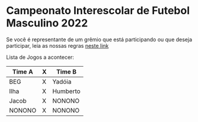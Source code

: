 <header>
<title> Campeonato Interescolar de Futebol Masculino 2022 </title>
</header>

# Campeonato Interescolar de Futebol Masculino 2022

Se você é representante de um grêmio que está participando ou que deseja participar, leia as nossas regras [neste link](https://camp.geracaoconsciente.ga/fut2022/orientacoes/)

Lista de Jogos a acontecer:

| Time A | X | Time B |
|-|-|-|
| BEG | X | Yadóia |
| Ilha | X | Humberto |
| Jacob | X | NONONO |
| NONONO | X | NONONO |
